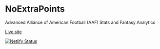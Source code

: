 # NoExtraPoints

Advanced Alliance of American Football (AAF) Stats and Fantasy Analytics

[Live site](https://noextrapoints.com)

[![Netlify Status](https://api.netlify.com/api/v1/badges/52ccf63d-1786-4913-9f27-8d093dcfcd95/deploy-status)](https://app.netlify.com/sites/noextrapoints/deploys)
